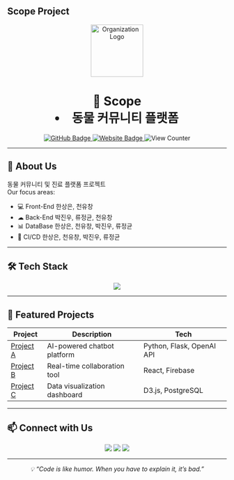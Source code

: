 ## Scope Project 
<!-- Organization Profile README -->

<p align="center">
  <img src="https://avatars.githubusercontent.com/u/0000000?s=200&v=4" width="120" alt="Organization Logo">
</p>

<h1 align="center">🚀 Scope <li>
  <strong>동물 커뮤니티 플랫폼</strong></h1>
</li>

<p align="center">
  <a href="https://github.com/your-org">
    <img src="https://img.shields.io/badge/GitHub-Your%20Org-181717?style=flat-square&logo=github" alt="GitHub Badge">
  </a>
  <a href="https://your-website.com">
    <img src="https://img.shields.io/badge/Website-Visit-blue?style=flat-square" alt="Website Badge">
  </a>
  <img src="https://komarev.com/ghpvc/?username=your-org&label=Profile%20Views&color=brightgreen&style=flat-square" alt="View Counter">
</p>

---

## 📌 About Us
동물 커뮤니티 및 진료 플랫폼 프로젝트   
Our focus areas:
- 💻 Front-End 한상은, 천유창 
- ☁ Back-End 박진우, 류정균, 천유창
- 📊 DataBase 한상은, 천유창, 박진우, 류정균
- 📱 CI/CD 한상은, 천유창, 박진우, 류정균

---

## 🛠 Tech Stack
<p align="center">
  <img src="https://skillicons.dev/icons?i=java,js,ts,react,spring,aws,docker,mysql" />
</p>

---

## 🌟 Featured Projects
| Project | Description | Tech |
|---------|-------------|------|
| [Project A](https://github.com/your-org/project-a) | AI-powered chatbot platform | Python, Flask, OpenAI API |
| [Project B](https://github.com/your-org/project-b) | Real-time collaboration tool | React, Firebase |
| [Project C](https://github.com/your-org/project-c) | Data visualization dashboard | D3.js, PostgreSQL |

---

## 📫 Connect with Us
<p align="center">
  <a href="mailto:contact@your-org.com"><img src="https://img.shields.io/badge/Email-contact%40your--org.com-red?style=for-the-badge&logo=gmail"></a>
  <a href="https://linkedin.com/company/your-org"><img src="https://img.shields.io/badge/LinkedIn-Your%20Org-blue?style=for-the-badge&logo=linkedin"></a>
  <a href="https://twitter.com/yourorg"><img src="https://img.shields.io/badge/Twitter-YourOrg-1DA1F2?style=for-the-badge&logo=twitter"></a>
</p>

---

<p align="center">
  <i>💡 “Code is like humor. When you have to explain it, it’s bad.”</i>
</p>
